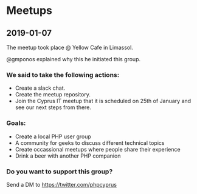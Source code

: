# Meetups

## 2019-01-07

The meetup took place @ Yellow Cafe in Limassol.

@gmponos explained why this he initiated this group.

### We said to take the following actions:
- Create a slack chat.
- Create the meetup repository.
- Join the Cyprus IT meetup that it is scheduled on 25th of January and see our next steps from there.

### Goals: 
- Create a local PHP user group
- A community for geeks to discuss different technical topics
- Create occassional meetups where people share their experience
- Drink a beer with another PHP companion

### Do you want to support this group?
Send a DM to https://twitter.com/phpcyprus
